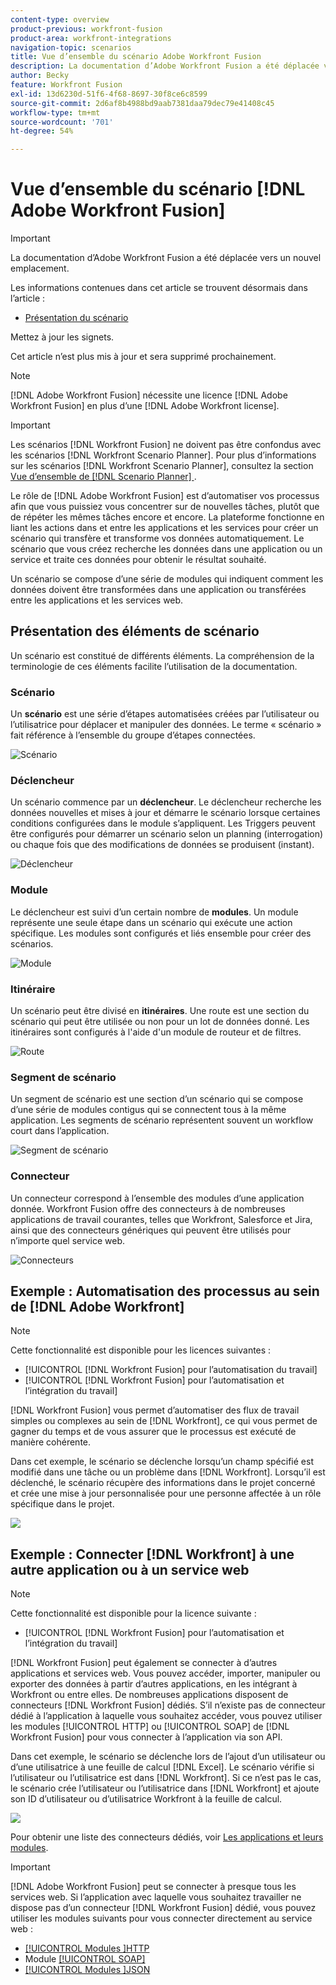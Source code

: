 ```yaml
---
content-type: overview
product-previous: workfront-fusion
product-area: workfront-integrations
navigation-topic: scenarios
title: Vue d’ensemble du scénario Adobe Workfront Fusion
description: La documentation d’Adobe Workfront Fusion a été déplacée vers un nouvel emplacement. Cet article est obsolète, mais contient un lien vers le nouvel article qui couvre cette fonctionnalité.
author: Becky
feature: Workfront Fusion
exl-id: 13d6230d-51f6-4f68-8697-30f8ce6c8599
source-git-commit: 2d6af8b4988bd9aab7381daa79dec79e41408c45
workflow-type: tm+mt
source-wordcount: '701'
ht-degree: 54%

---
```


# Vue d’ensemble du scénario [!DNL Adobe Workfront Fusion]

>[!IMPORTANT]
>
>La documentation d’Adobe Workfront Fusion a été déplacée vers un nouvel emplacement.
>
>Les informations contenues dans cet article se trouvent désormais dans l’article :
>
>* [Présentation du scénario](https://experienceleague.adobe.com/docs/workfront-fusion/using/get-started-with-fusion/understand-workfront-fusion/scenario-overview.html)
>
>Mettez à jour les signets.
>
>Cet article n’est plus mis à jour et sera supprimé prochainement.

>[!NOTE]
>
>[!DNL Adobe Workfront Fusion] nécessite une licence [!DNL Adobe Workfront Fusion] en plus d’une [!DNL Adobe Workfront license].

>[!IMPORTANT]
>
>Les scénarios [!DNL Workfront Fusion] ne doivent pas être confondus avec les scénarios [!DNL Workfront Scenario Planner]. Pour plus d’informations sur les scénarios [!DNL Workfront Scenario Planner], consultez la section[ Vue d’ensemble de  [!DNL Scenario Planner] ](../../scenario-planner/scenario-planner-overview.md).

Le rôle de [!DNL Adobe Workfront Fusion] est d’automatiser vos processus afin que vous puissiez vous concentrer sur de nouvelles tâches, plutôt que de répéter les mêmes tâches encore et encore. La plateforme fonctionne en liant les actions dans et entre les applications et les services pour créer un scénario qui transfère et transforme vos données automatiquement. Le scénario que vous créez recherche les données dans une application ou un service et traite ces données pour obtenir le résultat souhaité.

Un scénario se compose d’une série de modules qui indiquent comment les données doivent être transformées dans une application ou transférées entre les applications et les services web.

## Présentation des éléments de scénario

Un scénario est constitué de différents éléments. La compréhension de la terminologie de ces éléments facilite l’utilisation de la documentation.

### Scénario

Un **scénario** est une série d’étapes automatisées créées par l’utilisateur ou l’utilisatrice pour déplacer et manipuler des données. Le terme « scénario » fait référence à l’ensemble du groupe d’étapes connectées.

![Scénario](assets/entire-scenario-scenario.png)

### Déclencheur

Un scénario commence par un **déclencheur**. Le déclencheur recherche les données nouvelles et mises à jour et démarre le scénario lorsque certaines conditions configurées dans le module s’appliquent. Les Triggers peuvent être configurés pour démarrer un scénario selon un planning (interrogation) ou chaque fois que des modifications de données se produisent (instant).

![ Déclencheur ](assets/scenario-trigger.png)

### Module

Le déclencheur est suivi d’un certain nombre de **modules**. Un module représente une seule étape dans un scénario qui exécute une action spécifique. Les modules sont configurés et liés ensemble pour créer des scénarios.

![Module ](assets/scenario-module.png)

### Itinéraire

Un scénario peut être divisé en **itinéraires**. Une route est une section du scénario qui peut être utilisée ou non pour un lot de données donné. Les itinéraires sont configurés à l&#39;aide d&#39;un module de routeur et de filtres.

![Route](assets/scenario-route.png)

### Segment de scénario

Un segment de scénario est une section d’un scénario qui se compose d’une série de modules contigus qui se connectent tous à la même application. Les segments de scénario représentent souvent un workflow court dans l’application.

![Segment de scénario](assets/scenario-segment.png)

### Connecteur

Un connecteur correspond à l’ensemble des modules d’une application donnée. Workfront Fusion offre des connecteurs à de nombreuses applications de travail courantes, telles que Workfront, Salesforce et Jira, ainsi que des connecteurs génériques qui peuvent être utilisés pour n’importe quel service web.

![Connecteurs ](assets/scenario-connectors.png)



## Exemple : Automatisation des processus au sein de [!DNL Adobe Workfront]

>[!NOTE]
>
>Cette fonctionnalité est disponible pour les licences suivantes :
>
>* [!UICONTROL [!DNL Workfront Fusion] pour l’automatisation du travail]
>* [!UICONTROL [!DNL Workfront Fusion] pour l’automatisation et l’intégration du travail]

[!DNL Workfront Fusion] vous permet d’automatiser des flux de travail simples ou complexes au sein de [!DNL Workfront], ce qui vous permet de gagner du temps et de vous assurer que le processus est exécuté de manière cohérente.

Dans cet exemple, le scénario se déclenche lorsqu’un champ spécifié est modifié dans une tâche ou un problème dans [!DNL Workfront]. Lorsqu’il est déclenché, le scénario récupère des informations dans le projet concerné et crée une mise à jour personnalisée pour une personne affectée à un rôle spécifique dans le projet.

![](assets/fusion-template-example-350x102.png)

## Exemple : Connecter [!DNL Workfront] à une autre application ou à un service web

>[!NOTE]
>
>Cette fonctionnalité est disponible pour la licence suivante :
>
>* [!UICONTROL [!DNL Workfront Fusion] pour l’automatisation et l’intégration du travail]
>

[!DNL Workfront Fusion] peut également se connecter à d’autres applications et services web. Vous pouvez accéder, importer, manipuler ou exporter des données à partir d’autres applications, en les intégrant à Workfront ou entre elles. De nombreuses applications disposent de connecteurs [!DNL Workfront Fusion] dédiés. S’il n’existe pas de connecteur dédié à l’application à laquelle vous souhaitez accéder, vous pouvez utiliser les modules [!UICONTROL HTTP] ou [!UICONTROL SOAP] de [!DNL Workfront Fusion] pour vous connecter à l’application via son API.

Dans cet exemple, le scénario se déclenche lors de l’ajout d’un utilisateur ou d’une utilisatrice à une feuille de calcul [!DNL Excel]. Le scénario vérifie si l’utilisateur ou l’utilisatrice est dans [!DNL Workfront]. Si ce n’est pas le cas, le scénario crée l’utilisateur ou l’utilisatrice dans [!DNL Workfront] et ajoute son ID d’utilisateur ou d’utilisatrice Workfront à la feuille de calcul.

![](assets/fusion-integration-example--350x171.png)

Pour obtenir une liste des connecteurs dédiés, voir [Les applications et leurs modules](../../workfront-fusion/apps-and-their-modules/apps-and-their-modules.md).

>[!IMPORTANT]
>
>[!DNL Adobe Workfront Fusion] peut se connecter à presque tous les services web. Si l’application avec laquelle vous souhaitez travailler ne dispose pas d’un connecteur [!DNL Workfront Fusion] dédié, vous pouvez utiliser les modules suivants pour vous connecter directement au service web :
>
>* [[!UICONTROL Modules ]HTTP](../../workfront-fusion/apps-and-their-modules/http-modules/http-modules-1.md)
>* Module [[!UICONTROL SOAP] ](../../workfront-fusion/apps-and-their-modules/soap-module.md)
>* [[!UICONTROL Modules ]JSON](../../workfront-fusion/apps-and-their-modules/json-modules.md)
>
